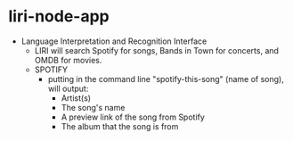 # liri-node-app

- Language Interpretation and Recognition Interface
    - LIRI will search Spotify for songs, Bands in Town for concerts, and OMDB for movies.
    - SPOTIFY
        - putting in the command line "spotify-this-song" (name of song), will output:
            - Artist(s)
            - The song's name
            - A preview link of the song from Spotify
            - The album that the song is from

